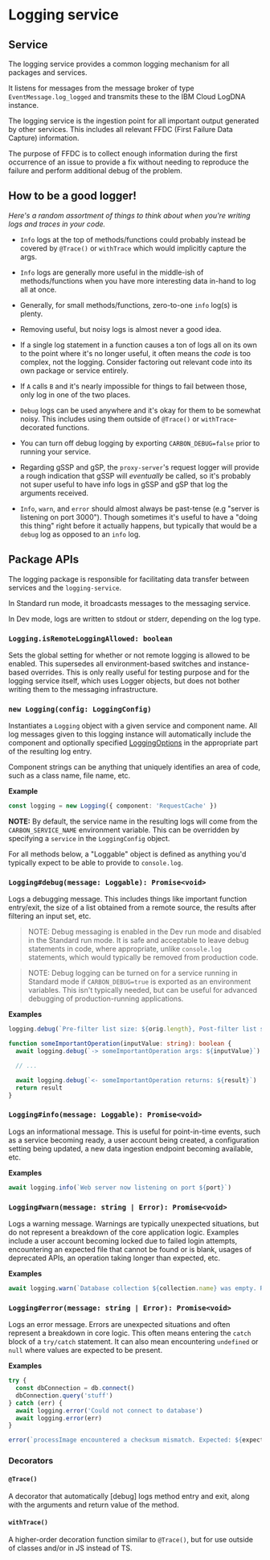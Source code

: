 # Logging service

## Service

The logging service provides a common logging mechanism for all packages and services.

It listens for messages from the message broker of type `EventMessage.log_logged` and transmits
these to the IBM Cloud LogDNA instance.

The logging service is the ingestion point for all important output generated by other services.
This includes all relevant FFDC (First Failure Data Capture) information.

The purpose of FFDC is to collect enough information during the first occurrence of an issue to
provide a fix without needing to reproduce the failure and perform additional debug of the problem.

## How to be a good logger!

_Here's a random assortment of things to think about when you're writing logs and traces in your
code._

- `Info` logs at the top of methods/functions could probably instead be covered by `@Trace()` or
  `withTrace` which would implicitly capture the args.

- `Info` logs are generally more useful in the middle-ish of methods/functions when you have more
  interesting data in-hand to log all at once.

- Generally, for small methods/functions, zero-to-one `info` log(s) is plenty.

- Removing useful, but noisy logs is almost never a good idea.

- If a single log statement in a function causes a ton of logs all on its own to the point where
  it's no longer useful, it often means the _code_ is too complex, not the logging. Consider
  factoring out relevant code into its own package or service entirely.

- If `A` calls `B` and it's nearly impossible for things to fail between those, only log in one of
  the two places.

- `Debug` logs can be used anywhere and it's okay for them to be somewhat noisy. This includes using
  them outside of `@Trace()` or `withTrace`-decorated functions.

- You can turn off debug logging by exporting `CARBON_DEBUG=false` prior to running your service.

- Regarding gSSP and gSP, the `proxy-server`'s request logger will provide a rough indication that
  gSSP will _eventually_ be called, so it's probably not super useful to have info logs in gSSP and
  gSP that log the arguments received.

- `Info`, `warn`, and `error` should almost always be past-tense (e.g "server is listening on port
  3000"). Though sometimes it's useful to have a "doing this thing" right before it actually
  happens, but typically that would be a `debug` log as opposed to an `info` log.

## Package APIs

The logging package is responsible for facilitating data transfer between services and the
`logging-service`.

In Standard run mode, it broadcasts messages to the messaging service.

In Dev mode, logs are written to stdout or stderr, depending on the log type.

### `Logging.isRemoteLoggingAllowed: boolean`

Sets the global setting for whether or not remote logging is allowed to be enabled. This supersedes
all environment-based switches and instance-based overrides. This is only really useful for testing
purpose and for the logging service itself, which uses Logger objects, but does not bother writing
them to the messaging infrastructure.

### `new Logging(config: LoggingConfig)`

Instantiates a `Logging` object with a given service and component name. All log messages given to
this logging instance will automatically include the component and optionally specified
[LoggingOptions](/packages/api/src/main/logging/logging.ts) in the appropriate part of the resulting
log entry.

Component strings can be anything that uniquely identifies an area of code, such as a class name,
file name, etc.

**Example**

```ts
const logging = new Logging({ component: 'RequestCache' })
```

**NOTE:** By default, the service name in the resulting logs will come from the
`CARBON_SERVICE_NAME` environment variable. This can be overridden by specifying a `service` in the
`LoggingConfig` object.

For all methods below, a "Loggable" object is defined as anything you'd typically expect to be able
to provide to `console.log`.

### `Logging#debug(message: Loggable): Promise<void>`

Logs a debugging message. This includes things like important function entry/exit, the size of a
list obtained from a remote source, the results after filtering an input set, etc.

> NOTE: Debug messaging is enabled in the Dev run mode and disabled in the Standard run mode. It is
> safe and acceptable to leave debug statements in code, where appropriate, unlike `console.log`
> statements, which would typically be removed from production code.

> NOTE: Debug logging can be turned on for a service running in Standard mode if `CARBON_DEBUG=true`
> is exported as an environment variables. This isn't typically needed, but can be useful for
> advanced debugging of production-running applications.

**Examples**

```ts
logging.debug(`Pre-filter list size: ${orig.length}, Post-filter list size: ${filtered.length}`)
```

```ts
function someImportantOperation(inputValue: string): boolean {
  await logging.debug(`-> someImportantOperation args: ${inputValue}`)

  // ...

  await logging.debug(`<- someImportantOperation returns: ${result}`)
  return result
}
```

### `Logging#info(message: Loggable): Promise<void>`

Logs an informational message. This is useful for point-in-time events, such as a service becoming
ready, a user account being created, a configuration setting being updated, a new data ingestion
endpoint becoming available, etc.

**Examples**

```ts
await logging.info(`Web server now listening on port ${port}`)
```

### `Logging#warn(message: string | Error): Promise<void>`

Logs a warning message. Warnings are typically unexpected situations, but do not represent a
breakdown of the core application logic. Examples include a user account becoming locked due to
failed login attempts, encountering an expected file that cannot be found or is blank, usages of
deprecated APIs, an operation taking longer than expected, etc.

**Examples**

```ts
await logging.warn(`Database collection ${collection.name} was empty. Recreating`)
```

### `Logging#error(message: string | Error): Promise<void>`

Logs an error message. Errors are unexpected situations and often represent a breakdown in core
logic. This often means entering the `catch` block of a `try/catch` statement. It can also mean
encountering `undefined` or `null` where values are expected to be present.

**Examples**

```ts
try {
  const dbConnection = db.connect()
  dbConnection.query('stuff')
} catch (err) {
  await logging.error('Could not connect to database')
  await logging.error(err)
}
```

```ts
error(`processImage encountered a checksum mismatch. Expected: ${expected}, Was: ${actual}`)
```

### Decorators

#### `@Trace()`

A decorator that automatically \[debug\] logs method entry and exit, along with the arguments and
return value of the method.

#### `withTrace()`

A higher-order decoration function similar to `@Trace()`, but for use outside of classes and/or in
JS instead of TS.
